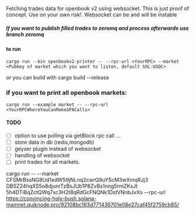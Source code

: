 
Fetching trades data for openbook v2 using websocket. This is just proof of concept. Use on your own risk!.
Websocket can be and will be instable

##### If you want to publish filled trades to zeromq and process afterwards use branch zeromq

#### to run
```
cargo run --bin openbookv2-printer -- --rpc-url <YourRPC> --market <Pubkey of market which you want to listen, default SOL-USDC>
```
or you can build with cargo build --release

### if you want to print all openbook markets:
```
cargo run --example market -- --rpc-url <YourRPCWhereYouCanMakeGPACalls>
```

#### TODO
 - [ ] option to use polling via getBlock rpc call ...
 - [ ] store data in db (redis,mongodb)
 - [ ] geyser plugin instead of websocket
 - [ ] handling of websocket 
 - [ ] print trades for all markets.

cargo run -- --market CFSMrBssNG8Ud1edW59jNLnq2cwrQ9uY5cM3wXmqRJj3 DBSZ24hqXS5o8djunrTzBsJUb1P8ZvBs1nng5rmZKsJt 5h4DTiBqZctQWq7xc3H2t8qRdGcFNQNk1DstVNnbJvXs --rpc-url https://convincing-holy-bush.solana-mainnet.quiknode.pro/92108bc163d771436701e08e27caf45f2759cb85/
